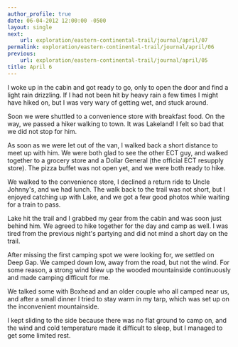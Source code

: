 ```yaml
---
author_profile: true
date: 06-04-2012 12:00:00 -0500
layout: single
next:
    url: exploration/eastern-continental-trail/journal/april/07
permalink: exploration/eastern-continental-trail/journal/april/06
previous:
    url: exploration/eastern-continental-trail/journal/april/05
title: April 6
---
```

I woke up in the cabin and got ready to go, only to open the door and find a light rain drizzling. If I had not been hit by heavy rain a few times I might have hiked on, but I was very wary of getting wet, and stuck around.

Soon we were shuttled to a convenience store with breakfast food. On the way, we passed a hiker walking to town. It was Lakeland! I felt so bad that we did not stop for him.

As soon as we were let out of the van, I walked back a short distance to meet up with him. We were both glad to see the other ECT guy, and walked together to a grocery store and a Dollar General (the official ECT resupply store). The pizza buffet was not open yet, and we were both ready to hike.

We walked to the convenience store, I declined a return ride to Uncle Johnny's, and we had lunch. The walk back to the trail was not short, but I enjoyed catching up with Lake, and we got a few good photos while waiting for a train to pass.

Lake hit the trail and I grabbed my gear from the cabin and was soon just behind him. We agreed to hike together for the day and camp as well. I was tired from the previous night's partying and did not mind a short day on the trail.

After missing the first camping spot we were looking for, we settled on Deep Gap. We camped down low, away from the road, but not the wind. For some reason, a strong wind blew up the wooded mountainside continuously and made camping difficult for me.

We talked some with Boxhead and an older couple who all camped near us, and after a small dinner I tried to stay warm in my tarp, which was set up on the inconvenient mountainside.

I kept sliding to the side because there was no flat ground to camp on, and the wind and cold temperature made it difficult to sleep, but I managed to get some limited rest.